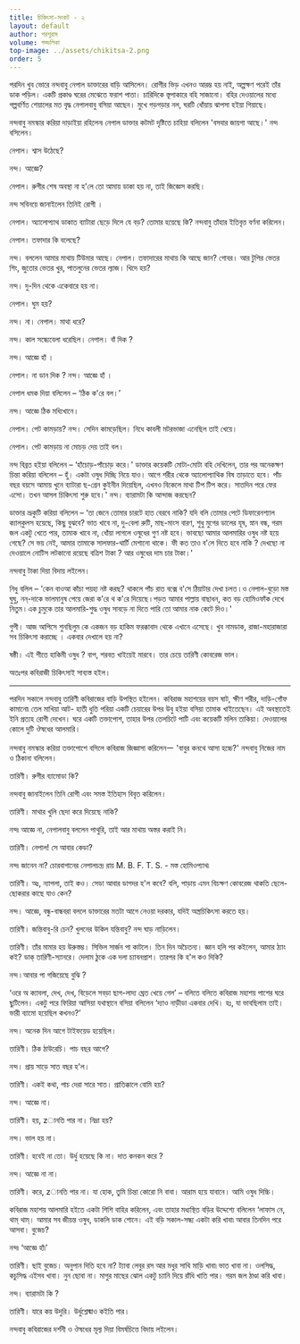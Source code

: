 ```yaml
---
title: চিকিৎসা-সংকট - ২
layout: default
author: পরশুরাম
volume: গড্ডলিকা
top-image: ../assets/chikitsa-2.png
order: 5
---
```


পরদিন খুব ভোরে নন্দবাবু নেপাল ডাক্তারের বাড়ি আসিলেন। রোগীর ভিড় এখনও আরম্ভ হয় নাই, অল্পক্ষণ পরেই তাঁর ডাক পড়িল। একটি প্রকাণ্ড ঘরের মেঝেতে ফরাশ পাতা। চারিদিকে স্তূপাকারে বহি সাজানো। বহির দেওয়ালের মধ্যে গল্পবর্ণিত শেয়ালের মত বৃদ্ধ নেপালবাবু বসিয়া আছেন। মুখে গড়গড়ার নল, ঘরটি ধোঁয়ায় ঝাপসা হইয়া গিয়াছে। 

নন্দবাবু নমস্কার করিয়া দাড়াইয়া রহিলেন৷ নেপাল ডাক্তার কটমট দৃষ্টিতে চাহিয়া বলিলেন 'বসবার জায়গা আছে।' নন্দ বসিলেন। 

নেপাল। শ্বাস উঠেছে? 

নন্দ। আজ্ঞে? 

নেপাল। রুগীর শেষ অবস্থা না হ'লে তো আমায় ডাকা হয় না, তাই জিজ্ঞেস করছি। 

নন্দ সবিনয়ে জানাইলেন তিনিই রোগী । 

নেপাল। অ্যালোপ্যাথ ডাকাত ব্যাটারা ছেড়ে দিলে যে বড়? তোমার হয়েছে কি? নন্দবাবু তাঁহার ইতিবৃত্ত বর্ণনা করিলেন। 

নেপাল। তফাদার কি বলেছে?
 
নন্দ। বললেন আমার মাথায় টিউমার আছে। 
নেপাল। তফাদারের মাথায় কি আছে জান? গোবর। আর টুপির ভেতর শিং, জুতোর ভেতর খুর, পাতলুনের ভেতর ল্যাজ। খিদে হয়?
 
নন্দ। দু-দিন থেকে একেবারে হয় না। 

নেপাল। ঘুম হয়? 

নন্দ। না। 
নেপাল। মাথা ধরে? 

নন্দ। কাল সন্ধ্যেবেলা ধরেছিল। 
নেপাল। বাঁ দিক ? 

নন্দ। আজ্ঞে হাঁ । 

নেপাল। না ডান দিক ? 
নন্দ। আজ্ঞে হাঁ । 

নেপাল ধমক দিয়া বলিলেন – ‘ঠিক ক'রে বল।’ 

নন্দ। আজ্ঞে ঠিক মধ্যিখানে। 

নেপাল। পেট কামড়ায়? 
নন্দ। সেদিন কামড়েছিল। নিধে কাবলী মটরভাজা এনেছিল তাই খেয়ে।

নেপাল। পেট কামড়ায় না মোচড় দেয় তাই বল ৷ 

নন্দ বিব্রত হইয়া বলিলেন – ‘হাঁচোড়-পাঁচোড় করে।' 
ডাক্তার কয়েকটি মোটা-মোটা বহি দেখিলেন, তার পর অনেকক্ষণ চিন্তা করিয়া বলিলেন – হুঁ। একটা ওষুধ দিচ্ছি নিয়ে যাও। আগে শরীর থেকে অ্যালোপ্যাথিক বিষ তাড়াতে হবে। পাঁচ বছর বয়সে আমায় খুনে ব্যাটারা ছ-গ্রেন কুইনীন দিয়েছিল, এখনও বিকেলে মাথা টিপ টিপ করে। সাতদিন পরে ফের এসো। তখন আসল চিকিৎসা শুরু হবে।' 
নন্দ। ব্যারামটা কি আন্দাজ করছেন? 

ডাক্তার ভ্রূকুটি করিয়া বলিলেন – ‘তা জেনে তোমার চারটে হাত বেরবে নাকি? যদি বলি তোমার পেটে ডিফারেনশ্যাল ক্যাল্‌কুলস হয়েছে, কিছু বুঝবে? ভাত খাবে না, দু-বেলা রুটি, মাছ-মাংস বারণ, শুধু মুগের ডালের যূষ, স্নান বন্ধ, গরম জল একটু খেতে পার, তামাক খাবে না, ধোঁয়া লাগলে ওষুধের গুণ নষ্ট হবে। ভাবছো আমার আলমারির ওষুধ নষ্ট হয়ে গেছে? সে ভয় নেই, আমার তামাকে সালফার-থার্টি মেশানো থাকে। ফী কত তাও ব'লে দিতে হবে নাকি ? দেখছো না দেওয়ালে নোটিস লটকানো রয়েছে বত্রিশ টাকা ? আর ওষুধের দাম চার টাকা।' 

নন্দবাবু টাকা দিয়া বিদায় লইলেন।

নিধু বলিল – 'কেন বাওআ কাঁচা পয়হা নষ্ট করছ? থাকলে পাঁচ রাত বক্সে ব'সে ঠিয়াটার দেখা চলত ৷ ও নেপাল-বুড়ো মস্ত ঘুঘু, নন্-দাকে ভালমানুষ পেয়ে জেরা ক'রে থ ক'রে দিয়েছে ৷ পড়ত আমার পাল্লায় বাছাধন, কত বড় হোমিওফাঁক দেখে নিতুম ৷ এক চুমুকে তার আলমারি-শুদ্ধ ওষুধ সাবড়ে না দিতে পারি তো আমার নাক কেটে দিও।' 

গুপী। আজ আপিসে শুনছিলুম কে একজন বড় হাকিম ফরক্কাবাদ থেকে এখানে এসেছে। খুব নামডাক, রাজা-মহারাজারা সব চিকিৎসা করাচ্ছে । একবার দেখালে হয় না? 

ষষ্ঠী। এই শীতে হাকিমী ওষুধ ? বাপ, শরবত খাইয়েই মারবে। 
তার চেয়ে তারিণী কোবরেজ ভাল।

অতঃপর কবিরাজী চিকিৎসাই সাব্যস্ত হইল। 

***

পরদিন সকালে নন্দবাবু তারিণী কবিরাজের বাড়ি উপস্থিত হইলেন। কবিরাজ মহাশয়ের বয়স ষাট, ক্ষীণ শরীর, দাড়ি-গোঁফ কামানো৷ তেল মাখিয়া আট- হাতী ধুতি পরিয়া একটি চেয়ারের উপর উবু হইয়া বসিয়া তামাক খাইতেছেন। এই অবস্থাতেই ইনি প্রত্যহ রোগী দেখেন। ঘরে একটি তক্তাপোশ, তাহার উপর তেলচিটে পাটি এবং কয়েকটি মলিন তাকিয়া। দেওয়ালের কোলে দুটি ঔষধের আলমারি।
 
নন্দবাবু নমস্কার করিয়া তক্তাপোশে বসিলে কবিরাজ জিজ্ঞাসা করিলেনー 'বাবুর কনথে আসা হচ্চে?' নন্দবাবু নিজের নাম ও ঠিকানা বলিলেন। 

তারিণী। রুগীর ব্যামোডা কি? 

নন্দবাবু জানাইলেন তিনি রোগী এবং সমস্ত ইতিহাস বিবৃত করিলেন। 

তারিণী। মাথার খুলি ছেদা করে দিয়েছে নাকি? 

নন্দ৷ আজ্ঞে না, নেপালবাবু বললেন পাথুরি, তাই আর মাথায় অস্তর করাই নি। 

তারিণী। নেপাল! সে আবার কেডা? 

নন্দ৷ জানেন না? চোরবাগানের নেপালচন্দ্র রায় M. B. F. T. S. - মস্ত হোমিওপ্যাথ৷ 

তারিণী। অঃ, ন্যাপলা, তাই কও। সেডা আবার ডাগদর হ'ল কবে? বলি, পাড়ায় এমন বিচক্ষণ কোবরেজ থাকতি ছেলে-ছোকরার কাছে যাও কেন? 

নন্দ। আজ্ঞে, বন্ধু-বান্ধবরা বললে ডাক্তারের মতটা আগে নেওয়া দরকার, যদিই অস্ত্রচিকিৎসা করতে হয়। 

তারিণী। জন্তিবাবু-রি চেন? খুলনের উকিল যন্তিবাবু? নন্দ ঘাড় নাড়িলেন।
 
তারিণী। তাঁর মামার হয় উরুস্তম্ভ। সিভিল সার্জন পা কাটলে। তিন দিন অচৈতন্য। জ্ঞান হলি পর কইলেন, আমার ঠ্যাং কই? ডাক্ তারিণী-স্যানরে। দেলাম ঠুকে এক দলা চ্যাবনপ্রাশ। তারপর কি হ'ল কও দিকি?

নন্দ ৷ আবার পা গজিয়েছে বুঝি ? 

‘ওরে অ ক্যাবলা, দেখ, দেখ, বিড়েলে সবড়া ছাগ-লাদ্য ঘ্রেত খেয়ে গেল’ – বলিতে বলিতে কবিরাজ মহাশয় পাশের ঘরে ছুটিলেন। একটু পরে ফিরিয়া আসিয়া যথাস্থানে বসিয়া বলিলেন ‘দ্যাও নাড়ীডা একবার দেখি। হঃ, যা ভাবছিলাম তাই। ভারী ব্যামো হয়েছিল কখনও?’ 

নন্দ। অনেক দিন আগে টাইফয়েড হয়েছিল। 

তারিণী। ঠিক ঠাউরেচি। পাচ বছর আগে? 

নন্দ। প্রায় সাড়ে সাত বছর হ'ল। 

তারিণী। একই কথা, পাচ দেরা সারে সাত। প্রাতিক্কালে বোমি হয়?
 
নন্দ। আজ্ঞে না। 

তারিণী। হয়, zানতি পার না। নিদ্ৰা হয়?
 
নন্দ। ভাল হয় না ৷ 

তারিণী। হবেই না তো। উর্ধু হয়েছে কি না। দাত কনকন করে ? 

নন্দ। আজ্ঞে না না।
 
তারিণী। করে, zানতি পার না। যা হোক, তুমি চিন্তা কোরো নি বাবা। আরাম হয়ে যাবানে। আমি ওষুধ দিচ্চি।
 
কবিরাজ মহাশয় আলমারি হইতে একটা শিশি বাহির করিলেন, এবং তাহার মধ্যস্থিত বড়ির উদ্দেশ্যে বলিলেন ‘লাফাস নে, থাম্ থাম্। আমার সব জীয়ন্ত ওষুধ, ডাকলি ডাক শোনে। এই বড়ি সকাল-সন্ধ্য একটা করি খাবা৷ আবার তিনদিন পরে আসবা। বুজেচ? 

নন্দ৷ ‘আজ্ঞে হাঁ৷’ 

তারিণী। ছাই বুজেচ। অনুপান দিতি হবে না? ট্যাবা লেবুর রস আর মধুর সাথি মাড়ি খাবা৷ ভাত খাবা না। ওলসিদ্ধ, কচুসিদ্ধ এইসব খাবা। নুন ছোবা না। মাগুর মাছের ঝোল একটু চ্যানি দিয়ে রাঁধি খাতি পার। গরম জল ঠাণ্ডা করি খাবা।   

নন্দ। ব্যারামটা কি ? 
 
তারিণী। যারে কয় উদুরি। উর্ধুশ্লেষ্মাও কইতি পার। 

নন্দবাবু কবিরাজের দর্শনী ও ঔষধের মূল্য দিয়া বিমর্ষচিত্তে বিদায় লইলেন।
